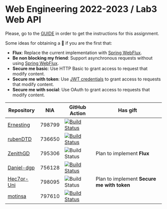# Web Engineering 2022-2023 / Lab3 Web API

Please, go to the [GUIDE](docs/GUIDE.md) in order to get the instructions for this assignment.

Some ideas for obtaining a :gift: if you are the first that:

- **Flux**: Replace the current implementation with [Spring WebFlux](https://docs.spring.io/spring-framework/docs/current/reference/html/web-reactive.html).
- **Be non blocking my friend**: Support asynchronous requests without using [Spring WebFlux](https://docs.spring.io/spring-framework/docs/current/reference/html/web-reactive.html).
- **Secure me basic**: Use HTTP Basic to grant access to request that modify content.
- **Secure me with token**: Use [JWT credentials](https://jwt.io/) to grant access to requests that modify content.
- **Secure me with social**: Use OAuth to grant access to requests that modify content.

| Repository                                                         | NIA    | GitHub Action                                                                                                                                                                                | Has gift |
|--------------------------------------------------------------------|--------|----------------------------------------------------------------------------------------------------------------------------------------------------------------------------------------------|----- |
| [Ernesting](https://github.com/Ernesting/lab3-web-api/tree/work)   | 798799 | [![Build Status](https://github.com/Ernesting/lab3-web-api/actions/workflows/CI.yml/badge.svg?branch=work&event=push)](https://github.com/Ernesting/lab3-web-api/actions/workflows/CI.yml)   
| [rubenDTD](https://github.com/rubenDTD/lab3-web-api/tree/work)     | 736650 | [![Build Status](https://github.com/rubenDTD/lab3-web-api/actions/workflows/CI.yml/badge.svg?branch=work&event=push)](https://github.com/rubenDTD/lab3-web-api/actions/workflows/CI.yml)     |
| [ZenithGD](https://github.com/ZenithGD/lab3-web-api/tree/work)     | 795306 | ![Build Status](https://github.com/ZenithGD/lab3-web-api/actions/workflows/CI.yml/badge.svg?branch=work&event=push)                                                                          | Plan to implement **Flux** |
| [Daniel-dgp](https://github.com/Daniel-dgp/lab3-web-api/tree/work) | 756128 | [![Build Status](https://github.com/Daniel-dgp/lab3-web-api/actions/workflows/CI.yml/badge.svg?branch=work&event=push)](https://github.com/Daniel-dgp/lab3-web-api/actions/workflows/CI.yml) |
| [Hec7or-Uni](https://github.com/Hec7or-Uni/lab3-web-api/tree/work) | 798095 | ![Build Status](https://github.com/Hec7or-Uni/lab3-web-api/actions/workflows/CI.yml/badge.svg?branch=work&event=push)                                                                        | Plan to implement **Secure me with token** |
| [motinsa](https://github.com/motinsa/lab3-web-api/tree/work)       | 797610 | [![Build Status](https://github.com/motinsa/lab3-web-api/actions/workflows/CI.yml/badge.svg?branch=work&event=push)](https://github.com/motinsa/lab3-web-api/actions/workflows/CI.yml)       |

